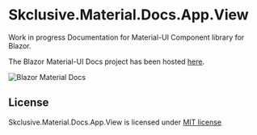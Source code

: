 Skclusive.Material.Docs.App.View
=============================

Work in progress Documentation for Material-UI Component library for Blazor.

The Blazor Material-UI Docs project has been hosted [here](https://skclusive.github.io/Skclusive.Material.Docs/).

![Blazor Material Docs](images/hosted-docs.gif)

## License

Skclusive.Material.Docs.App.View is licensed under [MIT license](http://www.opensource.org/licenses/mit-license.php)
